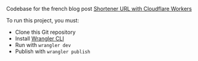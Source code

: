 Codebase for the french blog post [Shortener URL with Cloudflare Workers](https://aircodr.com/url-shortener-avec-cloudflare-workers/)

To run this project, you must:
- Clone this Git repository
- Install [Wrangler CLI](https://developers.cloudflare.com/workers/wrangler/)
- Run with `wrangler dev`
- Publish with `wrangler publish`